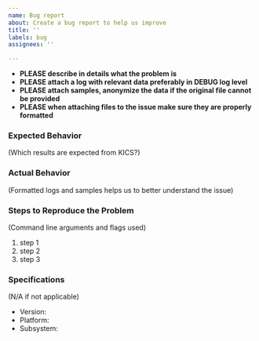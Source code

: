 ```yaml
---
name: Bug report
about: Create a bug report to help us improve
title: ''
labels: bug
assignees: ''

---
```


- **PLEASE describe in details what the problem is**
- **PLEASE attach a log with relevant data preferably in DEBUG log level**
- **PLEASE attach samples, anonymize the data if the original file cannot be provided**
- **PLEASE when attaching files to the issue make sure they are properly formatted**

### Expected Behavior
(Which results are expected from KICS?)




### Actual Behavior
(Formatted logs and samples helps us to better understand the issue)




### Steps to Reproduce the Problem

(Command line arguments and flags used)

1.  step 1
2.  step 2
3.  step 3

### Specifications
(N/A if not applicable)

-   Version:
-   Platform:
-   Subsystem: 
